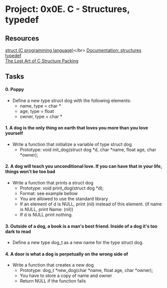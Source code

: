 # Project: 0x0E. C - Structures, typedef </br>
## Resources</br>
[struct (C programming language)](https://en.wikipedia.org/wiki/Struct_(C_programming_language))</br>
[Documentation: structures](https://github.com/holbertonschool/Betty/wiki/Documentation:-Data-structures)</br>
[typedef](https://publications.gbdirect.co.uk//c_book/chapter8/typedef.html)</br>
[The Lost Art of C Structure Packing](http://www.catb.org/esr/structure-packing/)</br>

## Tasks </br>

#### 0. Poppy </br> 
- Define a new type struct dog with the following elements:
	- name, type = char *
	- age, type = float
	- owner, type = char *

#### 1. A dog is the only thing on earth that loves you more than you love yourself </br>
- Write a function that initialize a variable of type struct dog
	- Prototype: void init_dog(struct dog *d, char *name, float age, char *owner);

#### 2. A dog will teach you unconditional love. If you can have that in your life, things won't be too bad </br> 
- Write a function that prints a struct dog
	- Prototype: void print_dog(struct dog *d);
	- Format: see example bellow
	- You are allowed to use the standard library
	- If an element of d is NULL, print (nil) instead of this element. (if name is NULL, print Name: (nil))
	- If d is NULL print nothing.

#### 3. Outside of a dog, a book is a man's best friend. Inside of a dog it's too dark to read </br>
- Define a new type dog_t as a new name for the type struct dog.

#### 4. A door is what a dog is perpetually on the wrong side of
- Write a function that creates a new dog
	- Prototype: dog_t *new_dog(char *name, float age, char *owner);
	- You have to store a copy of name and owner
	- Return NULL if the function fails


